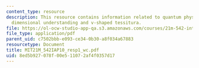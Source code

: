 ```yaml
---
content_type: resource
description: This resource contains information related to quantum physics, 3+ spatial
  dimensional understanding and v-shaped tessitura.
file: https://ol-ocw-studio-app-qa.s3.amazonaws.com/courses/21m-542-interdisciplinary-approaches-to-musical-time-january-iap-2010/8ed5b927078f00e511072af4f0357d17_MIT21M_542IAP10_resp1_wc.pdf
file_type: application/pdf
parent_uid: c7502bbb-e093-ce34-0b30-a8f034a67883
resourcetype: Document
title: MIT21M_542IAP10_resp1_wc.pdf
uid: 8ed5b927-078f-00e5-1107-2af4f0357d17
---
```

